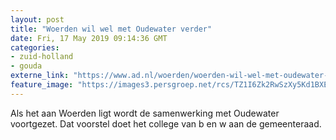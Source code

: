 ```yaml
---
layout: post
title: "Woerden wil wel met Oudewater verder"
date: Fri, 17 May 2019 09:14:36 GMT
categories: 
- zuid-holland 
- gouda 
externe_link: "https://www.ad.nl/woerden/woerden-wil-wel-met-oudewater-verder~aa65de60/"
feature_image: "https://images3.persgroep.net/rcs/TZ1I6Zk2RwSzXy5Kd1BXETzuAcg/diocontent/143898789/_fitwidth/400/?appId=21791a8992982cd8da851550a453bd7f&quality=0.7"
---
```


Als het aan Woerden ligt wordt de samenwerking met Oudewater voortgezet. Dat voorstel doet het college van b en w aan de gemeenteraad.
